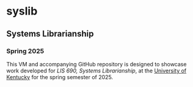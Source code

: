 # syslib
## Systems Librarianship
### Spring 2025
This VM and accompanying GitHub repository is designed to showcase work developed for _LIS 690,
Systems Librarianship_, at the [University of Kentucky](https://www.uky.edu) for the spring semester of 2025.
